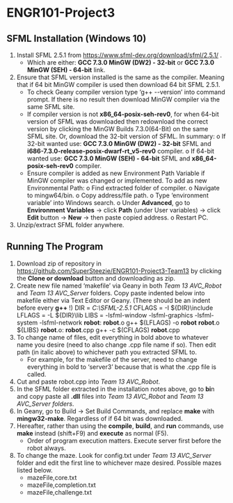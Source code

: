 # ENGR101-Project3
## SFML Installation (Windows 10)
1)	Install SFML 2.5.1 from https://www.sfml-dev.org/download/sfml/2.5.1/ .
    -	Which are either: **GCC 7.3.0 MinGW (DW2) - 32-bit** or **GCC 7.3.0 MinGW (SEH) - 64-bit** link.
2)	Ensure that SFML version installed is the same as the compiler. Meaning that if 64 bit MinGW compiler is used then download 64 bit SFML 2.5.1.
    -	To check Geany compiler version type ‘g++ --version’ into command prompt. If there is no result then download MinGW compiler via the same SFML site. 
    -	If compiler version is not **x86_64-posix-seh-rev0**, for when 64-bit version of SFML was downloaded then redownload the correct version by clicking the MinGW Builds 7.3.0(64-Bit) on the same SFML site. Or, download the 32-bit version of SFML. In summary:
        o	If 32-bit wanted use: **GCC 7.3.0 MinGW (DW2) - 32-bit** SFML and **i686-7.3.0-release-posix-dwarf-rt_v5-rev0** compiler.
        o	If 64-bit wanted use: **GCC 7.3.0 MinGW (SEH) - 64-bit** SFML and **x86_64-posix-seh-rev0** compiler.
    -	Ensure compiler is added as new Environment Path Variable if MinGW compiler was changed or implemented. To add as new Environmental Path:
        o	Find extracted folder of compiler.
        o	Navigate to mingw64/bin.
        o	Copy address/file path.
        o	Type ‘environment variable’ into Windows search.
        o	Under **Advanced**, go to **Environment Variables** -> click **Path** (under User variables) -> click **Edit** button -> **New** -> then paste copied address.
        o	Restart PC.
3)	Unzip/extract SFML folder anywhere.

## Running The Program
1)  Download zip of repository in https://github.com/SuperSteezie/ENGR101-Project3-Team13 by clicking the **Clone or download** button and downloading as zip.
2)  Create new file named ‘makefile’ via Geany in both *Team 13 AVC_Robot* and *Team 13 AVC_Server* folders. Copy paste indented below into makefile either via Text Editor or Geany.  (There should be an indent before every **g++** !)
    DIR = *C:\SFML-2.5.1*
    CFLAGS = -I ${DIR}\include 
    LFLAGS = -L ${DIR}\lib 
    LIBS = -lsfml-window  -lsfml-graphics -lsfml-system -lsfml-network 
    **robot**: **robot**.o 
	      g++ $(LFLAGS) -o **robot** **robot**.o ${LIBS} 
    **robot**.o: **robot**.cpp 
        g++  -c $(CFLAGS) **robot**.cpp
3)	To change name of files, edit everything in bold above to whatever name you desire (need to also change .cpp file name if so). Then edit path (in italic above) to whichever path you extracted SFML to. 
    -	For example, for the makefile of the server, need to change everything in bold to ‘server3’ because that is what the .cpp file is called.
4)	Cut and paste robot.cpp into *Team 13 AVC_Robot*.
5)	In the SFML folder extracted in the installation notes above, go to **bi**n and copy paste all **.dll** files into *Team 13 AVC_Robot* and *Team 13 AVC_Server folders*.
6)	In Geany, go to Build -> Set Build Commands, and replace **make** with **mingw32-make**. Regardless of if 64 bit was downloaded.
7)	Hereafter, rather than using the **compile**, **build**, and **run** commands, use **make** instead (shift+F9) and **execute** as normal (F5).
    -	Order of program execution matters. Execute server first before the robot always.
8)	To change the maze. Look for config.txt under *Team 13 AVC_Server* folder and edit the first line to whichever maze desired. Possible mazes listed below.
    -	mazeFile,core.txt
    -	mazeFile,completion.txt
    -	mazeFile,challenge.txt

